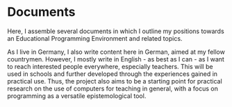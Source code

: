 # Documents

Here, I assemble several documents in which I outline my positions
towards an Educational Programming Environment and related topics.

As I live in Germany, I also write content here in German, aimed at my
fellow countrymen. However, I mostly write in English - as best as I
can - as I want to reach interested people everywhere, especially
teachers. This will be used in schools and further developed through
the experiences gained in practical use. Thus, the project also aims
to be a starting point for practical research on the use of computers
for teaching in general, with a focus on programming as a versatile
epistemological tool. 
